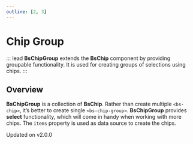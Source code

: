```yaml
---
outline: [2, 3]
---
```


# Chip Group

::: lead
**BsChipGroup** extends the **BsChip** component by providing groupable functionality. 
It is used for creating groups of selections using chips.
:::


## Overview

**BsChipGroup** is a collection of **BsChip**. Rather than create multiple `<bs-chip>`, 
it’s better to create single `<bs-chip-group>`. **BsChipGroup** provides **select**
functionality, which will come in handy when working with more chips. The `items` 
property is used as data source to create the chips.

<SmallNote color="teal">Updated on v2.0.0</SmallNote>

